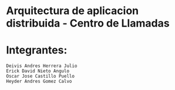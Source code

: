 # Arquitectura de aplicacion distribuida - Centro de Llamadas

# Integrantes:
    Deivis Andres Herrera Julio
    Erick David Nieto Angulo
    Oscar Jose Castillo Puello
    Heyder Andres Gomez Calvo
